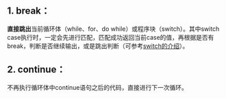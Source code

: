 ## 1. break：

**直接跳出**当前循环体（while、for、do while）或程序块（switch）。其中switch case执行时，一定会先进行匹配，匹配成功返回当前case的值，再根据是否有break，判断是否继续输出，或是跳出判断（可参考[switch的介绍](http://www.cnblogs.com/huiAlex/p/6240844.html)）。

## 2. continue：

不再执行循环体中continue语句之后的代码，直接进行下一次循环。